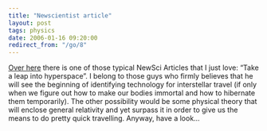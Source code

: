 ```yaml
---
title: "Newscientist article"
layout: post
tags: physics
date: 2006-01-16 09:20:00
redirect_from: "/go/8"
---
```


[Over here](http://www.newscientist.com/channel/fundamentals/mg18925331.200) there is one of those typical NewSci Articles that I just love:  “Take a leap into hyperspace”. I belong to those guys who firmly believes that he will see the beginning of identifying technology for interstellar travel (if only when we figure out how to make our bodies immortal and how to hibernate them temporarily). The other possibility would be some physical theory that will enclose general relativity and yet surpass it in order to give us the means to do pretty quick travelling. Anyway, have a look…